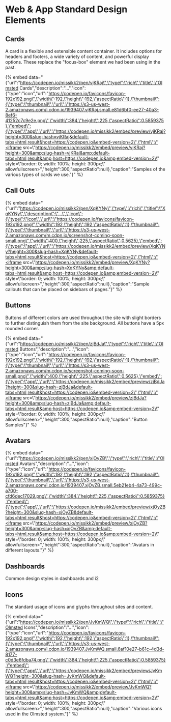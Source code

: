 # Web & App Standard Design Elements

## Cards

A card is a flexible and extensible content container. It includes options for headers and footers, a wide variety of content, and powerful display options. These replace the "focus-box" element we had been using in the past.

{% embed data="{\"url\":\"https://codepen.io/missikk2/pen/vjKRaj\",\"type\":\"rich\",\"title\":\"Olmsted Cards\",\"description\":\"...\",\"icon\":{\"type\":\"icon\",\"url\":\"https://codepen.io/favicons/favicon-192x192.png\",\"width\":192,\"height\":192,\"aspectRatio\":1},\"thumbnail\":{\"type\":\"thumbnail\",\"url\":\"https://s3-us-west-2.amazonaws.com/i.cdpn.io/1939407.vjKRaj.small.e81d6bf0-ee27-40a3-8ef6-41252c7c9e2e.png\",\"width\":384,\"height\":225,\"aspectRatio\":0.5859375},\"embed\":{\"type\":\"app\",\"url\":\"https://codepen.io/missikk2/embed/preview/vjKRaj?height=300&slug-hash=vjKRaj&default-tabs=html,result&host=https://codepen.io&embed-version=2\",\"html\":\"<iframe src=\\"https://codepen.io/missikk2/embed/preview/vjKRaj?height=300&amp;slug-hash=vjKRaj&amp;default-tabs=html,result&amp;host=https://codepen.io&amp;embed-version=2\\" style=\\"border: 0; width: 100%; height: 300px;\\" allowfullscreen></iframe>\",\"height\":300,\"aspectRatio\":null},\"caption\":\"Samples of the various types of cards we use.\"}" %}

## Call Outs

{% embed data="{\"url\":\"https://codepen.io/missikk2/pen/XqKYNy\",\"type\":\"rich\",\"title\":\"XqKYNy\",\"description\":\"...\",\"icon\":{\"type\":\"icon\",\"url\":\"https://codepen.io/favicons/favicon-192x192.png\",\"width\":192,\"height\":192,\"aspectRatio\":1},\"thumbnail\":{\"type\":\"thumbnail\",\"url\":\"https://s3-us-west-2.amazonaws.com/m.cdpn.io/screenshot-coming-soon-small.png\",\"width\":400,\"height\":225,\"aspectRatio\":0.5625},\"embed\":{\"type\":\"app\",\"url\":\"https://codepen.io/missikk2/embed/preview/XqKYNy?height=300&slug-hash=XqKYNy&default-tabs=html,result&host=https://codepen.io&embed-version=2\",\"html\":\"<iframe src=\\"https://codepen.io/missikk2/embed/preview/XqKYNy?height=300&amp;slug-hash=XqKYNy&amp;default-tabs=html,result&amp;host=https://codepen.io&amp;embed-version=2\\" style=\\"border: 0; width: 100%; height: 300px;\\" allowfullscreen></iframe>\",\"height\":300,\"aspectRatio\":null},\"caption\":\"Sample callouts that can be placed on sidebars of pages.\"}" %}

## Buttons

Buttons of different colors are used throughout the site with slight borders to further distinguish them from the site background. All buttons have a 5px rounded corner.

{% embed data="{\"url\":\"https://codepen.io/missikk2/pen/zjBdJa\",\"type\":\"rich\",\"title\":\"Olmsted Buttons\",\"description\":\"...\",\"icon\":{\"type\":\"icon\",\"url\":\"https://codepen.io/favicons/favicon-192x192.png\",\"width\":192,\"height\":192,\"aspectRatio\":1},\"thumbnail\":{\"type\":\"thumbnail\",\"url\":\"https://s3-us-west-2.amazonaws.com/m.cdpn.io/screenshot-coming-soon-small.png\",\"width\":400,\"height\":225,\"aspectRatio\":0.5625},\"embed\":{\"type\":\"app\",\"url\":\"https://codepen.io/missikk2/embed/preview/zjBdJa?height=300&slug-hash=zjBdJa&default-tabs=html,result&host=https://codepen.io&embed-version=2\",\"html\":\"<iframe src=\\"https://codepen.io/missikk2/embed/preview/zjBdJa?height=300&amp;slug-hash=zjBdJa&amp;default-tabs=html,result&amp;host=https://codepen.io&amp;embed-version=2\\" style=\\"border: 0; width: 100%; height: 300px;\\" allowfullscreen></iframe>\",\"height\":300,\"aspectRatio\":null},\"caption\":\"Button Samples\"}" %}

## Avatars

{% embed data="{\"url\":\"https://codepen.io/missikk2/pen/xjOyZB\",\"type\":\"rich\",\"title\":\"Olmsted Avatars\",\"description\":\"...\",\"icon\":{\"type\":\"icon\",\"url\":\"https://codepen.io/favicons/favicon-192x192.png\",\"width\":192,\"height\":192,\"aspectRatio\":1},\"thumbnail\":{\"type\":\"thumbnail\",\"url\":\"https://s3-us-west-2.amazonaws.com/i.cdpn.io/1939407.xjOyZB.small.5eb21eb4-4a73-499c-a700-cfd6dec17029.png\",\"width\":384,\"height\":225,\"aspectRatio\":0.5859375},\"embed\":{\"type\":\"app\",\"url\":\"https://codepen.io/missikk2/embed/preview/xjOyZB?height=300&slug-hash=xjOyZB&default-tabs=html,result&host=https://codepen.io&embed-version=2\",\"html\":\"<iframe src=\\"https://codepen.io/missikk2/embed/preview/xjOyZB?height=300&amp;slug-hash=xjOyZB&amp;default-tabs=html,result&amp;host=https://codepen.io&amp;embed-version=2\\" style=\\"border: 0; width: 100%; height: 300px;\\" allowfullscreen></iframe>\",\"height\":300,\"aspectRatio\":null},\"caption\":\"Avatars in different layouts.\"}" %}

## Dashboards

Common design styles in dashboards and i2

## Icons

The standard usage of icons and glyphs throughout sites and content.

{% embed data="{\"url\":\"https://codepen.io/missikk2/pen/JvKmWQ\",\"type\":\"rich\",\"title\":\"Olmsted Icons\",\"description\":\"...\",\"icon\":{\"type\":\"icon\",\"url\":\"https://codepen.io/favicons/favicon-192x192.png\",\"width\":192,\"height\":192,\"aspectRatio\":1},\"thumbnail\":{\"type\":\"thumbnail\",\"url\":\"https://s3-us-west-2.amazonaws.com/i.cdpn.io/1939407.JvKmWQ.small.6af10e27-b61c-4d3d-8177-c0d3e6fdba74.png\",\"width\":384,\"height\":225,\"aspectRatio\":0.5859375},\"embed\":{\"type\":\"app\",\"url\":\"https://codepen.io/missikk2/embed/preview/JvKmWQ?height=300&slug-hash=JvKmWQ&default-tabs=html,result&host=https://codepen.io&embed-version=2\",\"html\":\"<iframe src=\\"https://codepen.io/missikk2/embed/preview/JvKmWQ?height=300&amp;slug-hash=JvKmWQ&amp;default-tabs=html,result&amp;host=https://codepen.io&amp;embed-version=2\\" style=\\"border: 0; width: 100%; height: 300px;\\" allowfullscreen></iframe>\",\"height\":300,\"aspectRatio\":null},\"caption\":\"Various icons used in the Olmsted system.\"}" %}



